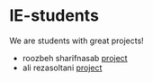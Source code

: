 # IE-students

We are students with great projects!

- roozbeh sharifnasab [project](https://github.com/rsharifnasab/os_project)
- ali rezasoltani [project](https://github.com/AliRezasoltani1/Internet-engineering-HW1)
